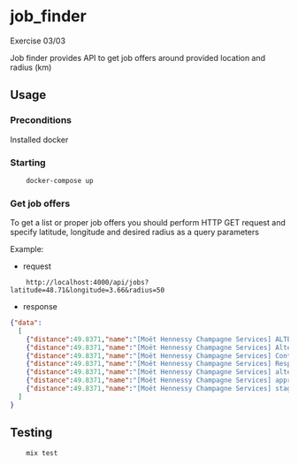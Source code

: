 # job_finder
Exercise 03/03

Job finder provides API to get job offers around provided location and radius (km) 

## Usage
### Preconditions
Installed docker

### Starting
```bash
    docker-compose up
```
### Get job offers
To get a list or proper job offers you should perform HTTP GET request and specify latitude, longitude and desired 
radius as a query parameters

Example:

- request
```
    http://localhost:4000/api/jobs?latitude=48.71&longitude=3.66&radius=50
```
- response
```json
{"data":
  [
    {"distance":49.8371,"name":"[Moët Hennessy Champagne Services] ALTERNANT(E) CONTROLEUR DE GESTION INVESTISSEMENTS"},
    {"distance":49.8371,"name":"[Moët Hennessy Champagne Services] Alternant(e) chef de projets Sécurité des aliments"},
    {"distance":49.8371,"name":"[Moët Hennessy Champagne Services] Contrôleur Interne"},
    {"distance":49.8371,"name":"[Moët Hennessy Champagne Services] Responsable Ressources Humaines H/F"},
    {"distance":49.8371,"name":"[Moët Hennessy Champagne Services] alternant(e) chargé(e) de développement RH"},
    {"distance":49.8371,"name":"[Moët Hennessy Champagne Services] apprenti(e) contrôle de gestion sociale"},
    {"distance":49.8371,"name":"[Moët Hennessy Champagne Services] stagiaire contrôle de gestion coordination et support et prix de transfert"}
  ]
}
```

## Testing
```bash
    mix test
```
